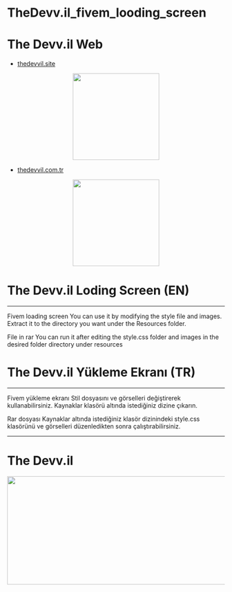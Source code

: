 # TheDevv.il_fivem_looding_screen

# The Devv.il Web

- [thedevvil.site](https://www.thedevvil.site)

<p align="center">
  <img  width="200" height="200" src="https://i.hizliresim.com/cau0xef.png">
</p>

- [thedevvil.com.tr](https:/www.thedevvil.com.tr) 

<p align="center">
  <img  width="200" height="200" src="https://i.hizliresim.com/mir3xf2.png">
</p>

# The Devv.il Loding Screen (EN)

---
Fivem loading screen You can use it by modifying the style file and images. 
Extract it to the directory you want under the Resources folder.

File in rar
You can run it after editing the style.css folder and images in the desired folder directory under resources

# The Devv.il Yükleme Ekranı (TR)

---
Fivem yükleme ekranı Stil dosyasını ve görselleri değiştirerek kullanabilirsiniz. 
Kaynaklar klasörü altında istediğiniz dizine çıkarın.

Rar dosyası
Kaynaklar altında istediğiniz klasör dizinindeki style.css klasörünü ve görselleri düzenledikten sonra çalıştırabilirsiniz.

---


# The Devv.il

<p align="center">
  <img  width="1000" height="250" src="https://i.hizliresim.com/lh5i19a.png">
</p>
